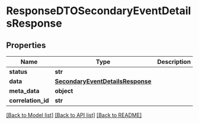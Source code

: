 # ResponseDTOSecondaryEventDetailsResponse

## Properties
Name | Type | Description | Notes
------------ | ------------- | ------------- | -------------
**status** | **str** |  | [optional] 
**data** | [**SecondaryEventDetailsResponse**](SecondaryEventDetailsResponse.md) |  | [optional] 
**meta_data** | **object** |  | [optional] 
**correlation_id** | **str** |  | [optional] 

[[Back to Model list]](../README.md#documentation-for-models) [[Back to API list]](../README.md#documentation-for-api-endpoints) [[Back to README]](../README.md)

